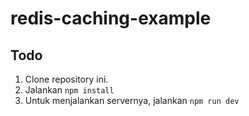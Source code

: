 # redis-caching-example

## Todo

1. Clone repository ini.
2. Jalankan `npm install`
3. Untuk menjalankan servernya, jalankan `npm run dev`
